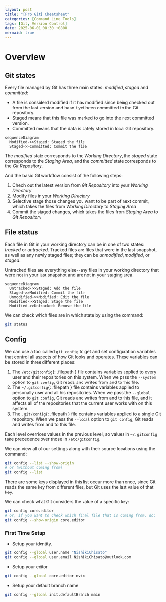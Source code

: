 ```yaml
---
layout: post
title: "[Pro Git] Cheatsheet"
categories: [Command Line Tools]
tags: [Git, Version Control]
date: 2025-06-01 08:30 +0800
mermaid: true
---
```

# Overview

## Git states

Every file managed by Git has three main states: *modified*, *staged* and *committed*:
- A file is considerd modified if it has modified since being checked out from the last version and hasn't yet been committed to the Git repository.
- Staged means that this file was marked to go into the next committed version.
- Committed means that the data is safely stored in local Git repository.

```mermaid
sequenceDiagram
  Modified->>Staged: Staged the file
  Staged->>Committed: Commit the file
```

The *modified* state corresponds to the *Working Directory*, the *staged* state corresponds to the *Staging Area*, and the *committed* state corresponds to the *Git Repository*.

And the basic Git workflow consist of the following steps:
1. Chech out the latest version from *Git Repository* into your *Working Directory*
2. Modify files in your *Working Directory*
3. Selective stage those changes you want to be part of next commit, which takes the files from *Working Directory* to *Staging Area*
4. Commit the staged changes, which takes the files from *Staging Area* to *Git Repository*

## File status

Each file in Git in your working directory can be in one of two states: *tracked* or *untracked*. Tracked files are files that were in the last snapshot, as well as any newly staged files; they can be *unmodified*, *modified*, or *staged*.

Untracked files are everything else--any files in your working directory that were not in your last snapshot and are not in your staging area.

```mermaid
sequenceDiagram
  Untracked->>Staged: Add the file
  Staged->>Modified: Commit the file
  Unmodified->>Modified: Edit the file
  Modified->>Staged: Stage the file
  Modified->>Untracked: Remove the file
```

We can check which files are in which state by using the command:

```bash
git status
```

## Config

We can use a tool called `git config` to get and set configuration variables that control all aspects of how Git looks and operates. These variables can be stored in three different places:
1. The `/etc/gitconfig`{: .filepath } file contains variables applied to every user and their repositories on this system. When we pass the `--system` option to `git config`, Git reads and writes from and to this file.
2. The `~/.gitconfig`{: .filepath } file contains variables applied to personally user and all his repositories. When we pass the `--global` option to `git config`, Git reads and writes from and to this file, and it affects all of the repositories that the current user works with on this system.
3. The `.git/config`{: .filepath } file contains variables applied to a single Git repository. When we pass the `--local` option to `git config`, Git reads and writes from and to this file.

Each level overrides values in the previous level, so values in `~/.gitconfig` take precedence over those in `/etc/gitconfig`.

We can view all of our settings along with their source locations using the command:

```bash
git config --list --show-origin
# or (without coming from)
git config --list
```

There are some keys displayed in this list occur more than once, since Git reads the same key from different files, but Git uses the last value of that key.

We can check what Git considers the value of a specific key:

```bash
git config core.editor
# or, if you want to check which final file that is coming from, do:
git config --show-origin core.editor
```

### First Time Setup

- Setup your identity.

```bash
git config --global user.name "NishikiChisato"
git config --global user.email NishikiChisato@outlook.com
```

- Setup your editor

```bash
git config --global core.editor nvim
```

- Setup your default branch name

```bash
git config --global init.defaultBranch main
```

